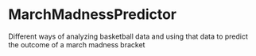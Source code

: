 # MarchMadnessPredictor
Different ways of analyzing basketball data and using that data to predict the outcome of a march madness bracket
